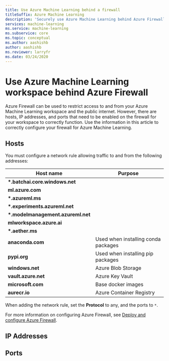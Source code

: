 ```yaml
---
title: Use Azure Machine Learning behind a firewall
titleSuffix: Azure Machine Learning
description: 'Securely use Azure Machine Learning behind Azure Firewall.'
services: machine-learning
ms.service: machine-learning
ms.subservice: core
ms.topic: conceptual
ms.author: aashishb
author: aashishb
ms.reviewer: larryfr
ms.date: 03/24/2020
---
```


# Use Azure Machine Learning workspace behind Azure Firewall

Azure Firewall can be used to restrict access to and from your Azure Machine Learning workspace and the public internet. However, there are hosts, IP addresses, and ports that need to be enabled on the firewall for your workspace to correctly function. Use the information in this article to correctly configure your firewall for Azure Machine Learning.



## Hosts

You must configure a network rule allowing traffic to and from the following addresses:

| **Host name** | **Purpose** |
| ---- | ---- |
| **\*.batchai.core.windows.net** | |
| **ml.azure.com** | |
| **\*.azureml.ms** | |
| **\*.experiments.azureml.net** | |
| **\*.modelmanagement.azureml.net** | |
| **mlworkspace.azure.ai** | |
| **\*.aether.ms** | |
| **anaconda.com** | Used when installing conda packages |
| **pypi.org** | Used when installing pip packages |
| **windows.net** | Azure Blob Storage |
| **vault.azure.net** | Azure Key Vault |
| **microsoft.com** | Base docker images |
| **aurecr.io** | Azure Container Registry |

When adding the network rule, set the __Protocol__ to any, and the ports to `*`.

For more information on configuring Azure Firewall, see [Deploy and configure Azure Firewall](../firewall/tutorial-firewall-deploy-portal.md#configure-a-network-rule).

## IP Addresses

## Ports

